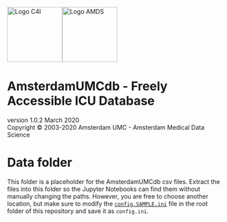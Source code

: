 <img src="https://github.com/AmsterdamUMC/AmsterdamUMCdb/blob/master/img/logo_c4i_square.png?raw=1" alt="Logo C4I" width=128px><img src="https://github.com/AmsterdamUMC/AmsterdamUMCdb/blob/master/img/logo_amds.png?raw=1" alt="Logo AMDS" width=128px/>

# AmsterdamUMCdb - Freely Accessible ICU Database
version 1.0.2 March 2020  
Copyright &copy; 2003-2020 Amsterdam UMC - Amsterdam Medical Data Science

# Data folder
This folder is a placeholder for the AmsterdamUMCdb csv files. Extract the files into this folder so the Jupyter Notebooks can find them without manually changing the paths. However, you are free to choose another location, but make sure to modify the [`config.SAMPLE.ini`](../config.SAMPLE.ini) file in the root folder of this repository and save it as `config.ini`.
